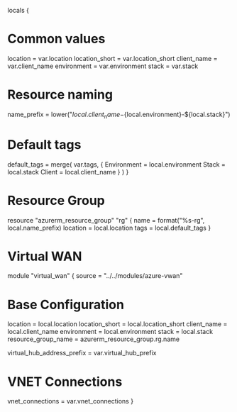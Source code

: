locals {
  # Common values
  location       = var.location
  location_short = var.location_short
  client_name    = var.client_name
  environment    = var.environment
  stack          = var.stack

  # Resource naming 
  name_prefix = lower("${local.client_name}-${local.environment}-${local.stack}")

  # Default tags
  default_tags = merge(
    var.tags,
    {
      Environment = local.environment
      Stack       = local.stack
      Client      = local.client_name
    }
  )
}

# Resource Group
resource "azurerm_resource_group" "rg" {
  name     = format("%s-rg", local.name_prefix)
  location = local.location
  tags     = local.default_tags
}

# Virtual WAN
module "virtual_wan" {
  source = "../../modules/azure-vwan"

  # Base Configuration
  location            = local.location
  location_short      = local.location_short
  client_name         = local.client_name
  environment         = local.environment
  stack               = local.stack
  resource_group_name = azurerm_resource_group.rg.name

  virtual_hub_address_prefix = var.virtual_hub_prefix

  # VNET Connections
  vnet_connections = var.vnet_connections
}